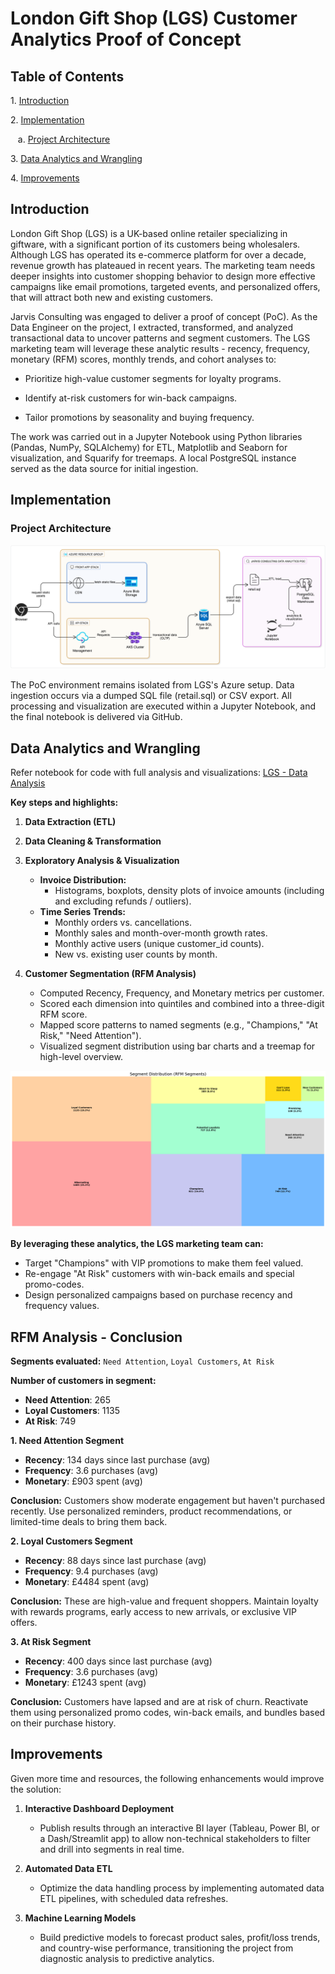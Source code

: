 # London Gift Shop (LGS) Customer Analytics Proof of Concept

## Table of Contents

1\. [Introduction](#introduction)

2\. [Implementation](#implementation)

   a\. [Project Architecture](#project-architecture)

3\. [Data Analytics and Wrangling](#data-analytics-and-wrangling)

4\. [Improvements](#improvements)


## Introduction

London Gift Shop (LGS) is a UK-based online retailer specializing in giftware, with a significant portion of its customers being wholesalers. Although LGS has operated its e-commerce platform for over a decade, revenue growth has plateaued in recent years. The marketing team needs deeper insights into customer shopping behavior to design more effective campaigns like email promotions, targeted events, and personalized offers, that will attract both new and existing customers.

Jarvis Consulting was engaged to deliver a proof of concept (PoC). As the Data Engineer on the project, I extracted, transformed, and analyzed transactional data to uncover patterns and segment customers. The LGS marketing team will leverage these analytic results - recency, frequency, monetary (RFM) scores, monthly trends, and cohort analyses to:

- Prioritize high-value customer segments for loyalty programs. 

- Identify at-risk customers for win-back campaigns. 

- Tailor promotions by seasonality and buying frequency. 

The work was carried out in a Jupyter Notebook using Python libraries (Pandas, NumPy, SQLAlchemy) for ETL, Matplotlib and Seaborn for visualization, and Squarify for treemaps. A local PostgreSQL instance served as the data source for initial ingestion.


## Implementation

### Project Architecture

![LGS System Architecture Diagram](https://github.com/jarviscanada/jarvis_data_eng_AdityaKhajanchi/blob/c0f7971b65425ac06ed81ed9fc4980ffe8bb9356/assets/LGS-System-Archtiecture.png)

The PoC environment remains isolated from LGS's Azure setup. Data ingestion occurs via a dumped SQL file (retail.sql) or CSV export. All processing and visualization are executed within a Jupyter Notebook, and the final notebook is delivered via GitHub.


## **Data Analytics and Wrangling**

Refer notebook for code with full analysis and visualizations: [LGS - Data Analysis](https://github.com/jarviscanada/jarvis_data_eng_AdityaKhajanchi/blob/208a4db0398b19d8f99a1a134ad4e9015faa1950/python_data_analytics/python_data_wrangling/retail_data_analytics_wrangling.ipynb)

**Key steps and highlights:**

1. **Data Extraction (ETL)**
2. **Data Cleaning & Transformation**
3. **Exploratory Analysis & Visualization**
   - **Invoice Distribution:** 
     - Histograms, boxplots, density plots of invoice amounts (including and excluding refunds / outliers).
   - **Time Series Trends:**
     - Monthly orders vs. cancellations.
     - Monthly sales and month-over-month growth rates.
     - Monthly active users (unique customer_id counts). 
     - New vs. existing user counts by month.

4. **Customer Segmentation (RFM Analysis)**
   -   Computed Recency, Frequency, and Monetary metrics per customer.
   -   Scored each dimension into quintiles and combined into a three-digit RFM score.
   -   Mapped score patterns to named segments (e.g., "Champions," "At Risk," "Need Attention").
   -   Visualized segment distribution using bar charts and a treemap for high-level overview.

![RFM Chart Of LGS Customers](https://github.com/jarviscanada/jarvis_data_eng_AdityaKhajanchi/blob/553e27a717bc635d51db0c6e3d4d3de4461a732a/assets/lgs_rfm_chart.png)



**By leveraging these analytics, the LGS marketing team can:**
-   Target "Champions" with VIP promotions to make them feel valued.
-   Re-engage "At Risk" customers with win-back emails and special promo-codes.
-   Design personalized campaigns based on purchase recency and frequency values.


## **RFM Analysis - Conclusion**

**Segments evaluated:** `Need Attention`, `Loyal Customers`, `At Risk` 

**Number of customers in segment:**
-   **Need Attention**: 265
-   **Loyal Customers**: 1135
-   **At Risk**: 749

**1. Need Attention Segment**

-   **Recency**: 134 days since last purchase (avg)
-   **Frequency**: 3.6 purchases (avg)
-   **Monetary**: £903 spent (avg)

**Conclusion:** Customers show moderate engagement but haven't purchased recently. Use personalized reminders, product recommendations, or limited-time deals to bring them back.



**2. Loyal Customers Segment**

-   **Recency**: 88 days since last purchase (avg)
-   **Frequency**: 9.4 purchases (avg)
-   **Monetary**: £4484 spent (avg)

**Conclusion:** These are high-value and frequent shoppers. Maintain loyalty with rewards programs, early access to new arrivals, or exclusive VIP offers.



**3. At Risk Segment**

-   **Recency**: 400 days since last purchase (avg)
-   **Frequency**: 3.6 purchases (avg)
-   **Monetary**: £1243 spent (avg)

**Conclusion:** Customers have lapsed and are at risk of churn. Reactivate them using personalized promo codes, win-back emails, and bundles based on their purchase history.


## **Improvements**

Given more time and resources, the following enhancements would improve the solution:

1. **Interactive Dashboard Deployment**
   - Publish results through an interactive BI layer (Tableau, Power BI, or a Dash/Streamlit app) to allow non-technical stakeholders to filter and drill into segments in real time.

2. **Automated Data ETL**
   - Optimize the data handling process by implementing automated data ETL pipelines, with scheduled data refreshes.

3. **Machine Learning Models**
    - Build predictive models to forecast product sales, profit/loss trends, and country-wise performance, transitioning the project from diagnostic analysis to predictive analytics.   
